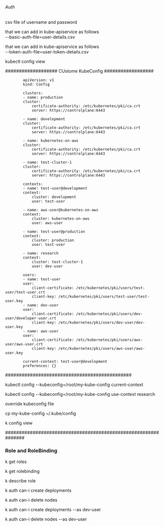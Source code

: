 

###### Auth #####


csv file of username and password 

that we can add in kube-apiservice as follows   
    --basic-auth-file=user-details.csv

that we can add in kube-apiservice as follows   
    --token-auth-file=user-token-details.csv



kubectl config view 



################### CUstome KubeConfig ##################

            apiVersion: v1
            kind: Config

            clusters:
            - name: production
            cluster:
                certificate-authority: /etc/kubernetes/pki/ca.crt
                server: https://controlplane:6443

            - name: development
            cluster:
                certificate-authority: /etc/kubernetes/pki/ca.crt
                server: https://controlplane:6443

            - name: kubernetes-on-aws
            cluster:
                certificate-authority: /etc/kubernetes/pki/ca.crt
                server: https://controlplane:6443

            - name: test-cluster-1
            cluster:
                certificate-authority: /etc/kubernetes/pki/ca.crt
                server: https://controlplane:6443

            contexts:
            - name: test-user@development
            context:
                cluster: development
                user: test-user

            - name: aws-user@kubernetes-on-aws
            context:
                cluster: kubernetes-on-aws
                user: aws-user

            - name: test-user@production
            context:
                cluster: production
                user: test-user

            - name: research
            context:
                cluster: test-cluster-1
                user: dev-user

            users:
            - name: test-user
            user:
                client-certificate: /etc/kubernetes/pki/users/test-user/test-user.crt
                client-key: /etc/kubernetes/pki/users/test-user/test-user.key
            - name: dev-user
            user:
                client-certificate: /etc/kubernetes/pki/users/dev-user/developer-user.crt
                client-key: /etc/kubernetes/pki/users/dev-user/dev-user.key
            - name: aws-user
            user:
                client-certificate: /etc/kubernetes/pki/users/aws-user/aws-user.crt
                client-key: /etc/kubernetes/pki/users/aws-user/aws-user.key

            current-context: test-user@development
            preferences: {}

##############################################


kubectl config --kubeconfig=/root/my-kube-config current-context

kubectl config --kubeconfig=/root/my-kube-config use-context research


override kubeconfig file 

cp my-kube-config  ~/.kube/config

k config view




###############################################################

### Role and RoleBinding 

k get roles 

k get rolebinding

k describe role 

k auth can-i create deployments

k auth can-i delete nodes


k auth can-i create deployments --as dev-user

k auth can-i delete nodes --as dev-user


